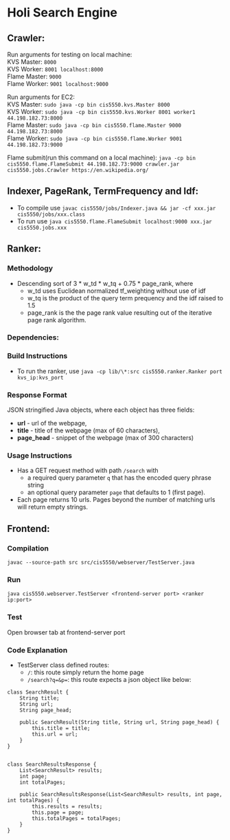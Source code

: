 # Holi Search Engine

## Crawler:
Run arguments for testing on local machine:<br>
KVS Master: ``8000``<br>
KVS Worker: ``8001 localhost:8000``<br>
Flame Master: ``9000``<br>
Flame Worker: ``9001 localhost:9000``<br>

Run arguments for EC2:<br>
KVS Master: ``sudo java -cp bin cis5550.kvs.Master 8000``<br>
KVS Worker: ``sudo java -cp bin cis5550.kvs.Worker 8001 worker1 44.198.182.73:8000``<br>
Flame Master: ``sudo java -cp bin cis5550.flame.Master 9000 44.198.182.73:8000``<br>
Flame Worker: ``sudo java -cp bin cis5550.flame.Worker 9001 44.198.182.73:9000``<br>

Flame submit(run this command on a local machine): ``java -cp bin cis5550.flame.FlameSubmit 44.198.182.73:9000 crawler.jar cis5550.jobs.Crawler https://en.wikipedia.org/``<br>

## Indexer, PageRank, TermFrequency and Idf:
- To compile use 
`javac cis5550/jobs/Indexer.java && jar -cf xxx.jar cis5550/jobs/xxx.class`
- To run use
`java cis5550.flame.FlameSubmit localhost:9000 xxx.jar cis5550.jobs.xxx`


## Ranker:

### Methodology 
- Descending sort of 3 * w_td * w_tq + 0.75 * page_rank, where 
    - w_td uses Euclidean normalized tf_weighting without use of idf
    - w_tq is the product of the query term prequency and the idf raised to 1.5
    - page_rank is the the page rank value resulting out of the iterative page rank algorithm.

### Dependencies:


### Build Instructions 
- To run the ranker, use 
`java -cp lib/\*:src cis5550.ranker.Ranker port kvs_ip:kvs_port`

### Response Format
JSON stringified Java objects, where each object has three fields: 
- **url** - url of the webpage, 
- **title** - title of the webpage (max of 60 characters), 
- **page_head** - snippet of the webpage (max of 300 characters)

### Usage Instructions
- Has a GET request method with path `/search` with 
    - a required query parameter `q` that has the encoded query phrase string 
    - an optional query parameter `page` that defaults to 1 (first page). 
- Each page returns 10 urls. Pages beyond the number of matching urls will return empty strings.

## Frontend:

### Compilation
``javac --source-path src src/cis5550/webserver/TestServer.java``

### Run
``java cis5550.webserver.TestServer <frontend-server port> <ranker ip:port>``

### Test
Open browser tab at frontend-server port

### Code Explanation
- TestServer class defined routes:
    - ``/``: this route simply return the home page
    - ``/search?q=&p=``: this route expects a json object like below:

```
class SearchResult {
    String title;
    String url;
    String page_head;

    public SearchResult(String title, String url, String page_head) {
        this.title = title;
        this.url = url;
    }
}


class SearchResultsResponse {
    List<SearchResult> results;
    int page;
    int totalPages;

    public SearchResultsResponse(List<SearchResult> results, int page, int totalPages) {
        this.results = results;
        this.page = page;
        this.totalPages = totalPages;
    }
}
```